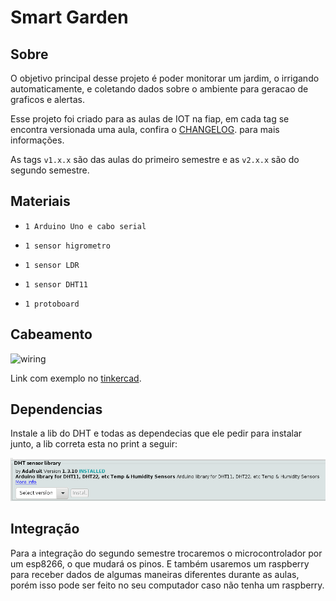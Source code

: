 # Smart Garden

## Sobre

O objetivo principal desse projeto é poder monitorar um jardim, o irrigando automaticamente, e coletando dados sobre o ambiente para geracao de graficos e alertas.

Esse projeto foi criado para as aulas de IOT na fiap, em cada tag se encontra versionada uma aula, confira o [CHANGELOG](CHANGELOG.md). para mais informações.

As tags `v1.x.x` são das aulas do primeiro semestre e as `v2.x.x` são do segundo semestre.

## Materiais

* `1 Arduino Uno e cabo serial`

* `1 sensor higrometro`

* `1 sensor LDR`

* `1 sensor DHT11`

* `1 protoboard`

## Cabeamento

![wiring](img/wiring.png)

Link com exemplo no [tinkercad]().

## Dependencias

Instale a lib do DHT e todas as dependecias que ele pedir para instalar junto, a lib correta esta no print a seguir:

![dht_lib](img/dht_lib.png)

## Integração

Para a integração do segundo semestre trocaremos o microcontrolador por um esp8266, o que mudará os pinos.
E também usaremos um raspberry para receber dados de algumas maneiras diferentes durante as aulas, porém isso pode ser feito no seu computador caso não tenha um raspberry.
